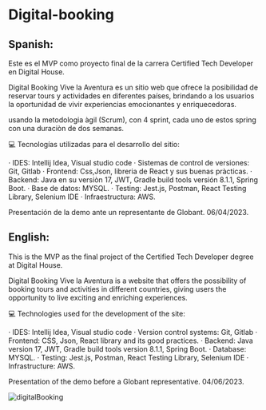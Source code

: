 # Digital-booking

## Spanish:

Este es el MVP como proyecto final de la carrera Certified Tech Developer en Digital House.

Digital Booking Vive la Aventura es un sitio web que ofrece la posibilidad de reservar tours y actividades en diferentes países, brindando a los usuarios la oportunidad de vivir experiencias emocionantes y enriquecedoras. 

usando la metodologia àgil (Scrum), con 4 sprint, cada uno de estos spring con una duraciòn de dos semanas.

💻 Tecnologías utilizadas para el desarrollo del sitio:

· IDES: Intellij Idea, Visual studio code
· Sistemas de control de versiones: Git, Gitlab
· Frontend: Css,Json, libreria de React y sus buenas pràcticas.
· Backend: Java en su versiòn 17, JWT, Gradle build tools versión 8.1.1, Spring Boot.
· Base de datos: MYSQL.
· Testing: Jest.js, Postman, React Testing Library, Selenium IDE
· Infraestructura: AWS.

Presentación de la demo ante un representante de Globant. 06/04/2023.



## English:

This is the MVP as the final project of the Certified Tech Developer degree at Digital House.

Digital Booking Vive la Aventura is a website that offers the possibility of booking tours and activities in different countries, giving users the opportunity to live exciting and enriching experiences.

💻  Technologies used for the development of the site:

· IDES: Intellij Idea, Visual studio code
· Version control systems: Git, Gitlab
· Frontend: CSS, Json, React library and its good practices.
· Backend: Java version 17, JWT, Gradle build tools version 8.1.1, Spring Boot.
· Database: MYSQL.
· Testing: Jest.js, Postman, React Testing Library, Selenium IDE
· Infrastructure: AWS.

Presentation of the demo before a Globant representative. 04/06/2023.

![digitalBooking](https://github.com/DiegoMarulandaB/Digital-booking/assets/56690521/8fbd4075-8859-498f-9635-5ba4d5d3ad43)
